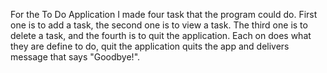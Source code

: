 For the To Do Application I made four task that the program could do. First one is to add a task, the second one is to view a task. The third one is to delete a task, and the fourth is to quit the application. Each on does what they are define to do, quit the application quits the app and delivers message that says "Goodbye!". 
